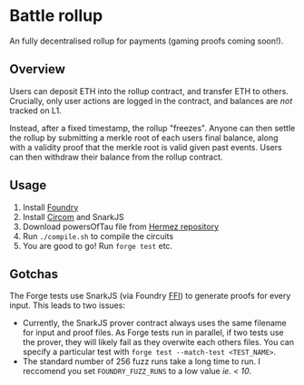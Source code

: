 # Battle rollup
An fully decentralised rollup for payments (gaming proofs coming soon!).

## Overview
Users can deposit ETH into the rollup contract, and transfer ETH to others. Crucially, only user actions are logged in the contract, and balances are _not_ tracked on L1. 

Instead, after a fixed timestamp, the rollup "freezes". Anyone can then settle the rollup by submitting a merkle root of each users final balance, along with a validity proof that the merkle root is valid given past events. Users can then withdraw their balance from the rollup contract.

## Usage
1. Install [Foundry](https://book.getfoundry.sh/getting-started/installation)
2. Install [Circom](https://docs.circom.io/getting-started/installation/) and SnarkJS
3. Download powersOfTau file from [Hermez repository](https://github.com/iden3/snarkjs#7-prepare-phase-2)
4. Run `./compile.sh` to compile the circuits
5. You are good to go! Run `forge test` etc.

## Gotchas

The Forge tests use SnarkJS (via Foundry [FFI](https://book.getfoundry.sh/cheatcodes/ffi)) to generate proofs for every input. This leads to two issues:
- Currently, the SnarkJS prover contract always uses the same filename for input and proof files. As Forge tests run in parallel, if two tests use the prover, they will likely fail as they overwite each others files. You can specify a particular test with `forge test --match-test <TEST_NAME>`.
- The standard number of 256 fuzz runs take a long time to run. I reccomend you set `FOUNDRY_FUZZ_RUNS` to a low value _ie. < 10_.
